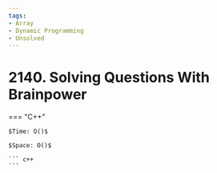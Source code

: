 ```yaml
---
tags:
- Array
- Dynamic Programming
- Unsolved
---
```



# 2140. Solving Questions With Brainpower

=== "C++"

    $Time: O()$

    $Space: O()$

    ``` c++
    ```